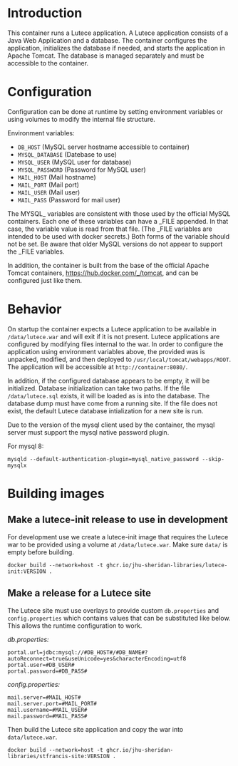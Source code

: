 # Introduction

This container runs a Lutece application. A Lutece application consists of a Java Web Application and a database. The container configures
the application, initializes the database if needed, and starts the application in Apache Tomcat. The database is managed separately and must be accessible to the container.

# Configuration

Configuration can be done at runtime by setting environment variables or using volumes to modify the internal file structure. 

Environment variables:
  - `DB_HOST`        (MySQL server hostname accessible to container)
  - `MYSQL_DATABASE` (Datebase to use)
  - `MYSQL_USER`     (MySQL user for database)
  - `MYSQL_PASSWORD` (Password for MySQL user)
  - `MAIL_HOST`      (Mail hostname)
  - `MAIL_PORT`      (Mail port)
  - `MAIL_USER`      (Mail user)
  - `MAIL_PASS`      (Password for mail user)
 
The MYSQL_ variables are consistent with those used by the official MySQL containers. Each one of these variables can have a _FILE appended. In that case, the variable value is read from that file. (The _FILE variables are intended to be used with docker secrets.) Both forms of the variable should not be set. Be aware that older MySQL versions do not appear to support the _FILE variables.

In addition, the container is built from the base of the official Apache Tomcat containers, https://hub.docker.com/_/tomcat, and can be configured just like them.

# Behavior

On startup the container expects a Lutece application to be available in `/data/lutece.war` and will exit if it is not present.
Lutece applications are configured by modifying files internal to the war. In order to configure the application using environment variables above, the provided was is unpacked, modified, and then deployed to
`/usr/local/tomcat/webapps/ROOT`. The application will be accessible at `http://container:8080/`.

In addition, if the configured database appears to be empty, it will be initialized. Database initialization can take two paths. If the file `/data/lutece.sql` exists, it will be loaded as is into the database. The database dump must have come from a running site. If the file does not exist, the default Lutece database intialization for a new site is run.

Due to the version of the mysql client used by the container, the mysql server must support the mysql native password plugin.

For mysql 8:
```
mysqld --default-authentication-plugin=mysql_native_password --skip-mysqlx
```


# Building images

## Make a lutece-init release to use in development

For development use we create a lutece-init image that requires the Lutece war to be provided using a volume at `/data/lutece.war`.
Make sure `data/` is empty before building.

```
docker build --network=host -t ghcr.io/jhu-sheridan-libraries/lutece-init:VERSION .
```

## Make a release for a Lutece site

The Lutece site must use overlays to provide custom `db.properties` and `config.properties` which contains values that can be substituted like below. This allows the runtime configuration to work.

*db.properties:*
```
portal.url=jdbc:mysql://#DB_HOST#/#DB_NAME#?autoReconnect=true&useUnicode=yes&characterEncoding=utf8
portal.user=#DB_USER#
portal.password=#DB_PASS#
```

*config.properties:*
```
mail.server=#MAIL_HOST#
mail.server.port=#MAIL_PORT#
mail.username=#MAIL_USER#
mail.password=#MAIL_PASS#
```

Then build the Lutece site application and copy the war into `data/lutece.war`.

```
docker build --network=host -t ghcr.io/jhu-sheridan-libraries/stfrancis-site:VERSION .
```